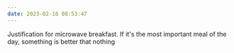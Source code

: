 ```yaml
---
date: 2023-02-16 08:53:47
---
```


Justification for microwave breakfast. If it's the most important meal of the day, something is better that nothing
